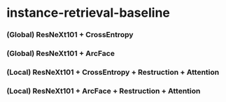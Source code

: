 # instance-retrieval-baseline

### (Global) ResNeXt101 + CrossEntropy
### (Global) ResNeXt101 + ArcFace
### (Local) ResNeXt101 + CrossEntropy + Restruction + Attention
### (Local) ResNeXt101 + ArcFace + Restruction + Attention